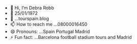- 👋 Hi, I’m Debra Robb
- 👀 25/01/1972
- 💞️ ...tourspain.blog 
- 📫 How to reach me ...08000016450
- 😄 Pronouns: ...Spain Portugal Madrid 
- ⚡ Fun fact: ...Barcelona football stadium tours and Madrid 

<!---
Spaintoursblog/Spaintoursblog is a ✨ special ✨ repository because its `README.md` (this file) appears on your GitHub profile.
You can click the Preview link to take a look at your changes.
--->
